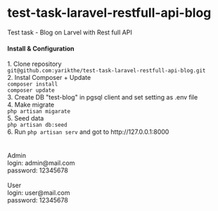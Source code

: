 # test-task-laravel-restfull-api-blog
Test task - Blog on Larvel with Rest full API <br>
<h4>Install & Configuration</h4>
1. Clone repository <br> <code>git@github.com:yarikthe/test-task-laravel-restfull-api-blog.git</code> <br>
2. Instal Composer + Update <br> <code>composer install</code> <br> <code>composer update</code> <br>
3. Create DB "test-blog" in pgsql client and set setting as .env file<br> 
4. Make migrate <br> <code>php artisan migarate</code><br>
5. Seed data <br> <code>php artisan db:seed</code><br>
6. Run <code>php artisan serv</code> and got to http://127.0.0.1:8000
<br>
<br>
<h4></h4>
Admin<br>
login: admin@mail.com<br>
password: 12345678<br>
<br>
User<br>
login: user@mail.com<br>
password: 12345678<br>
